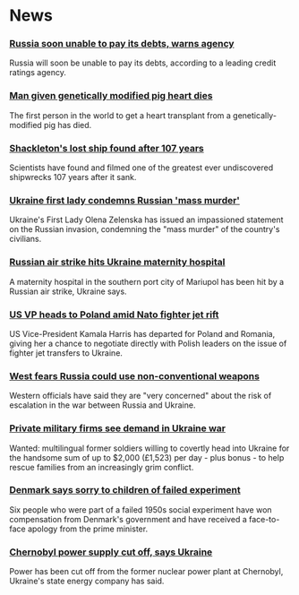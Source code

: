 # News
### [Russia soon unable to pay its debts, warns agency](https://www.bbc.com/news/business-60672085)
Russia will soon be unable to pay its debts, according to a leading credit ratings agency.
### [Man given genetically modified pig heart dies](https://www.bbc.com/news/health-60681493)
The first person in the world to get a heart transplant from a genetically-modified pig has died.
### [Shackleton's lost ship found after 107 years](https://www.bbc.com/news/science-environment-60662541)
Scientists have found and filmed one of the greatest ever undiscovered shipwrecks 107 years after it sank.
### [Ukraine first lady condemns Russian 'mass murder'](https://www.bbc.com/news/world-europe-60674333)
Ukraine's First Lady Olena Zelenska has issued an impassioned statement on the Russian invasion, condemning the "mass murder" of the country's civilians.
### [Russian air strike hits Ukraine maternity hospital](https://www.bbc.com/news/world-europe-60675599)
A maternity hospital in the southern port city of Mariupol has been hit by a Russian air strike, Ukraine says.
### [US VP heads to Poland amid Nato fighter jet rift](https://www.bbc.com/news/world-us-canada-60683699)
US Vice-President Kamala Harris has departed for Poland and Romania, giving her a chance to negotiate directly with Polish leaders on the issue of fighter jet transfers to Ukraine. 
### [West fears Russia could use non-conventional weapons](https://www.bbc.com/news/uk-60683248)
Western officials have said they are "very concerned" about the risk of escalation in the war between Russia and Ukraine.
### [Private military firms see demand in Ukraine war](https://www.bbc.com/news/world-us-canada-60669763)
Wanted: multilingual former soldiers willing to covertly head into Ukraine for the handsome sum of up to $2,000 (£1,523) per day - plus bonus - to help rescue families from an increasingly grim conflict.
### [Denmark says sorry to children of failed experiment](https://www.bbc.com/news/world-europe-60646898)
Six people who were part of a failed 1950s social experiment have won compensation from Denmark's government and have received a face-to-face apology from the prime minister.
### [Chernobyl power supply cut off, says Ukraine](https://www.bbc.com/news/world-europe-60678598)
Power has been cut off from the former nuclear power plant at Chernobyl, Ukraine's state energy company has said.
